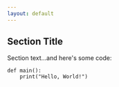 ```yaml
---
layout: default
---
```


## Section Title

Section text...and here's some code:

~~~python3
def main():
    print("Hello, World!")
~~~
